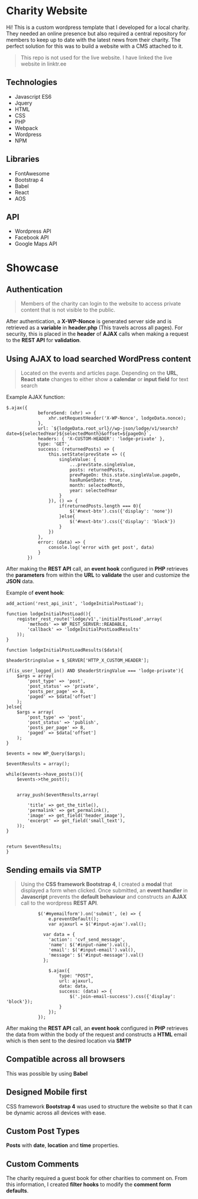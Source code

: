 # Charity Website

Hi! This is a custom wordpress template that I developed for a local charity. They needed an online presence but also required a central repository for members to keep up to date with the latest news from their charity. The perfect solution for this was to build a website with a CMS attached to it. 

>This repo is not used for the live website. I have linked the live website in linktr.ee

## Technologies

 - Javascript ES6
 - Jquery
 - HTML
 - CSS
 - PHP
 - Webpack
 - Wordpress
 - NPM

## Libraries

 - FontAwesome
 - Bootstrap 4
 - Babel
 - React
 - AOS

## API

 - Wordpress API
 - Facebook API
 - Google Maps API

# Showcase
## **Authentication**

> Members of the charity can login to the website to access private
> content that is not visible to the public.

After authentication, a **X-WP-Nonce** is generated server side and is retrieved as a **variable** in **header.php** (This travels across all pages). For security, this is placed in the **header** of **AJAX** calls when making a request to the **REST API** for **validation**.

## Using **AJAX** to load searched WordPress content

> Located on the events and articles page. Depending on the **URL**, **React** **state** changes to either show a **calendar** or **input field** for text search

Example AJAX function:

    $.ajax({
                beforeSend: (xhr) => {
                    xhr.setRequestHeader('X-WP-Nonce', lodgeData.nonce);
                },
                url: `${lodgeData.root_url}//wp-json/lodge/v1/search?date=${selectedYear}${selectedMonth}&offset=${pageOn}`,
                headers: { 'X-CUSTOM-HEADER': 'lodge-private' },
                type: 'GET',
                success: (returnedPosts) => {
                    this.setState(prevState => ({
                        singleValue: {
                            ...prevState.singleValue,
                            posts: returnedPosts,
                            prevPageOn: this.state.singleValue.pageOn,
                            hasRunGetDate: true,
                            month: selectedMonth,
                            year: selectedYear
                        }
                    }), () => {
                        if(returnedPosts.length === 0){
                            $('#next-btn').css({'display': 'none'})
                        }else{
                            $('#next-btn').css({'display': 'block'})
                        }
                    })
                },
                error: (data) => {
                    console.log('error with get post', data)
                }
            })
After making the **REST API** call, an **event hook** configured in **PHP** retrieves the **parameters** from within the **URL** to **validate** the user and customize the **JSON** data.

Example of **event hook**:

    add_action('rest_api_init', 'lodgeInitialPostLoad');

    function lodgeInitialPostLoad(){
        register_rest_route('lodge/v1','initialPostLoad',array(
            'methods' => WP_REST_SERVER::READABLE,
            'callback' => 'lodgeInitialPostLoadResults'
        ));
    }
    
    function lodgeInitialPostLoadResults($data){

	$headerStringValue = $_SERVER['HTTP_X_CUSTOM_HEADER'];

	if(is_user_logged_in() AND $headerStringValue === 'lodge-private'){
		$args = array(
			'post_type' => 'post',
            'post_status' => 'private',
            'posts_per_page' => 8,
            'paged' => $data['offset']
		);
	}else{
		$args = array(
			'post_type' => 'post',
            'post_status' => 'publish',
            'posts_per_page' => 8,
            'paged' => $data['offset']
		);
	}

    $events = new WP_Query($args);

    $eventResults = array();

    while($events->have_posts()){
        $events->the_post();


        array_push($eventResults,array(
            
            'title' => get_the_title(),
            'permalink' => get_permalink(),
            'image' => get_field('header_image'),
            'excerpt' => get_field('small_text'),
        ));
    }
    

    return $eventResults;
    }



## **Sending emails via SMTP**

> Using the **CSS framework Bootstrap 4**, I created a **modal** that
> displayed a form when clicked. Once submitted, an **event handler** in
> **Javascript** prevents the **default behaviour** and constructs an **AJAX** call to the wordpress **REST API**.


                $('#myemailform').on('submit', (e) => {
                    e.preventDefault();
                    var ajaxurl = $('#input-ajax').val();

                  var data = {
	                'action': 'cvf_send_message',
	                'name': $('#input-name').val(),
	                'email': $('#input-email').val(),
	                'message': $('#input-message').val()
                  };

                    $.ajax({
                        type: "POST",
                        url: ajaxurl,
                        data: data,
                        success: (data) => {
                            $('.join-email-success').css({'display': 'block'});
                        }
                    });
                });



After making the **REST API** call, an **event hook** configured in **PHP** retrieves the data from within the body of the request and constructs a **HTML** email which is then sent to the desired location via **SMTP**

## **Compatible across all browsers**
This was possible by using **Babel**
## **Designed Mobile first**
CSS framework **Bootstrap 4** was used to structure the website so that it can be dynamic across all devices with ease.
## **Custom Post Types**
**Posts** with **date**, **location** and **time** properties.

## **Custom Comments**
The charity required a guest book for other charities to comment on. From this information, I created **filter hooks** to modify the **comment form defaults**.
